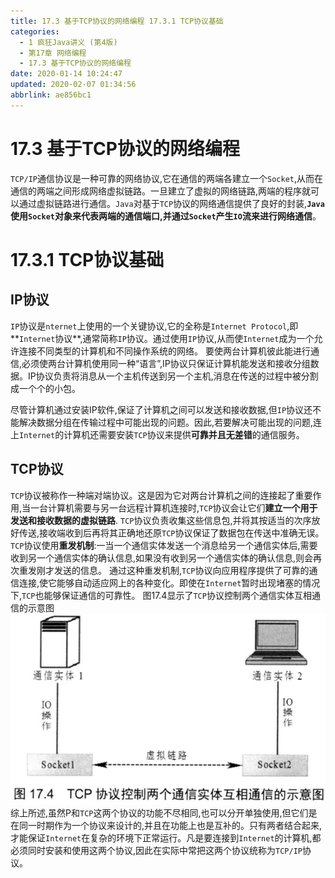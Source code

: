 ```yaml
---
title: 17.3 基于TCP协议的网络编程 17.3.1 TCP协议基础
categories: 
  - 1 疯狂Java讲义 (第4版)
  - 第17章 网络编程
  - 17.3 基于TCP协议的网络编程
date: 2020-01-14 10:24:47
updated: 2020-02-07 01:34:56
abbrlink: ae856bc1
---
```

# 17.3 基于TCP协议的网络编程
`TCP/IP`通信协议是一种可靠的网络协议,它在通信的两端各建立一个`Socket`,从而在通信的两端之间形成网络虚拟链路。一旦建立了虚拟的网络链路,两端的程序就可以通过虚拟链路进行通信。`Java`对基于`TCP`协议的网络通信提供了良好的封装,**`Java`使用`Socket`对象来代表两端的通信端口,并通过`Socket`产生`IO`流来进行网络通信**。

# 17.3.1 TCP协议基础
## IP协议
`IP`协议是`nternet`上使用的一个关键协议,它的全称是`Internet Protocol`,即**`Internet`协议**,通常简称`IP`协议。通过使用`IP`协议,从而使`Internet`成为一个允许连接不同类型的计算机和不同操作系统的网络。
要使两台计算机彼此能进行通信,必须使两台计算机使用同一种“语言”,IP协议只保证计算机能发送和接收分组数据。IP协议负责将消息从一个主机传送到另一个主机,消息在传送的过程中被分割成一个个的小包。

尽管计算机通过安装IP软件,保证了计算机之间可以发送和接收数据,但`IP`协议还不能解决数据分组在传输过程中可能出现的问题。因此,若要解决可能出现的问题,连上`Internet`的计算机还需要安装`TCP`协议来提供**可靠并且无差错**的通信服务。
## TCP协议
`TCP`协议被称作一种端对端协议。这是因为它对两台计算机之间的连接起了重要作用,当一台计算机需要与另一台远程计算机连接时,`TCP`协议会让它们**建立一个用于发送和接收数据的虚拟链路**.
`TCP`协议负责收集这些信息包,并将其按适当的次序放好传送,接收端收到后再将其正确地还原`TCP`协议保证了数据包在传送中准确无误。`TCP`协议使用**重发机制**:一当一个通信实体发送一个消息给另一个通信实体后,需要收到另一个通信实体的确认信息,如果没有收到另一个通信实体的确认信息,则会再次重发刚才发送的信息。
通过这种重发机制,`TCP`协议向应用程序提供了可靠的通信连接,使它能够自动适应网上的各种变化。即使在`Internet`暂时出现堵塞的情况下,`TCP`也能够保证通信的可靠性。
图17.4显示了`TCP`协议控制两个通信实体互相通信的示意图
![这里有一张图片](https://raw.githubusercontent.com/lanlan2017/images/master/Crazyjavahandout4/Chapter17/17.3.1/1.png)
综上所述,虽然P和`TCP`这两个协议的功能不尽相同,也可以分开单独使用,但它们是在同一时期作为一个协议来设计的,并且在功能上也是互补的。只有两者结合起来,才能保证`Internet`在复杂的环境下正常运行。凡是要连接到`Internet`的计算机,都必须同时安装和使用这两个协议,因此在实际中常把这两个协议统称为`TCP/IP`协议。

<!-- Crazyjavahandout4/Chapter17/17.3.1/ -->
